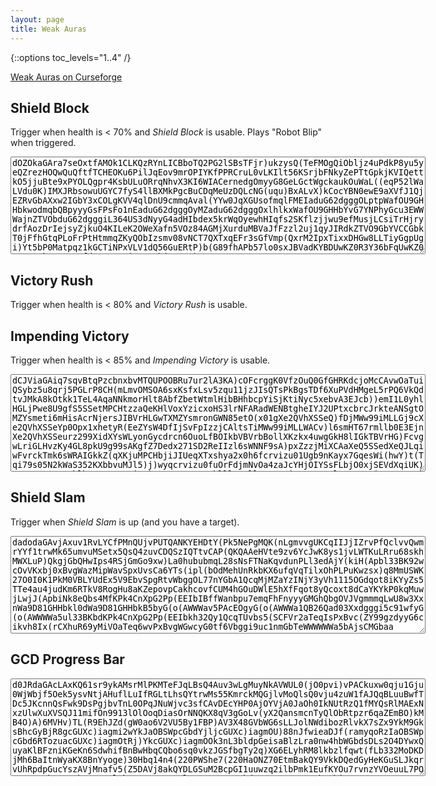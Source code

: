 ```yaml
---
layout: page
title: Weak Auras
---
```

{::options toc_levels="1..4" /}

[Weak Auras on Curseforge](https://www.curseforge.com/wow/addons/weakauras-2)

## Shield Block

Trigger when health is < 70% and _Shield Block_ is usable. Plays "Robot Blip" when triggered.

<textarea cols="80" rows="10" readonly="true">
dOZOkaGAra7seOxtfAMOk1CLKQzRYnLICBboTQ2PG2lSBsTFjr)ukzysQ(TeFMOgQiObljz4uPdkP8yu5yeQZrezHOQwQuQftfTCHEOKu6PilJqEov9mrOPIYKfPPRCruL0vLKIlt56KSrjbFNkyZePTtGpkjKVIQettkO5jjuBte9xPYOLQgpr4KsbULuORrqNhvX3KI6WIACernedgOmyyG8GeLGctWgckaukOuWaL((eqP52lWaLVdu0K)IMXJRbsowuUGYC7fyS4llBXMkPgcBuCDqMeUzDQLcNG(uqu)BxALvX)kCocYBN0ewE9aXVfJ1QjEZRvGbAXxw2IGbY3xCOLgKVV4qlDnU9cmmqAval(YYw0JqXGUsofmqlFMEIaduG62dgggOLptpWafOU9GHHbkwodmqbQBpyyyGsFPsFo1nEaduG62dgggOyMZaduG62dgggOxlhlkxWafOU9GHHbYvG7YNPhyGcu3EWWWajnZTVObduG62dgggiL364US3dNyyG4adHIbdex5krWqOyewhHIqfs2SKflzjjwu9efMusjLCsiTrHjrydrfAozDrIejsyZjkuO4KILeK2OWeXafn5VOz84AGMjXurduMBVaJfFzzl2uj1qyJIRdkZTVO9GbYVCCGbkT0jFfhGtqPLoFrPtHtmmqZKyQObIzsmv08vNCT7QXTxqEFr3sGfVmp(QxrM2IpxTixxDHGw8LLTiyGgpUgi)Yt5bP0Matpqz1kGCTiNPxVLV1dQ56GuERtP)b(G89fhAPb57lo0sxJBVadKYBDUwKZ0R3Y36bFqUwKZ0R3Y367kUwmVseufds5TUStFj6SPsQb(yGYPP)(IoFDl(YYw0dgcfdgOfFzzlcgOXJRbYV8uEqkTjW0duwTciL36Yo9LOZMkPg4dYey6bQg3(IUYQQgF25zG8kNMatVegnPVeGOeYR8M3GIw(ix7UWCGbI6F7sRSk(xHZrqkV15DT7cZbg4dYRCAcm9iLuPVeG6Q2AeRJy1AZaP8wNs)d8bP0)a5EzESiiVRDxyoWqOiHjfIbsPx8LLTiyG8U2DH5adHIeMuigggOpfe1)2Lwzv8VcNJvwfVnPdKwfWIVSSf9iueO03Nakn3EbgO8DG4k60FFr7bdHIbdexVX5iyyG46ZAzZdgcfdgggggORKtbd0RLJfLlyGcu3EWWWaT8z6bgOa1ThmmmqkV15DT7CuxCqd(G4US3dgi)RLpdeVuRD7g0QnOa1Thmq8sT2TBqR2GpggOyMZaduG62dgggOLptprGbkqD7bdddu6lv6ZPUXdyGcu3EWWWaflNbgOa1ThmmmqExJdmq(xlFgcteuG62dgcte8XWajnZTVObduG62dgggixbUlFMEGbkqD7bdddKYBDCLaN5b(G8U2DoQloOrOiHjfIbsIwsL6THWgfxVogcfbgijAjvQ3gcfxVoOGpglrWhexrN(7lApyiumyG46nohbddexFwlBEWqOyWWWWWaL52lWyXxw2Invsne2O46G4kxjcgcfJW6iueQqYMLSyjljXIQNOWKskPKtcPnkmjcBiQqZjRlsKircBorHcfNuSKG0gfMigOm3(I2dgi)YXbgO0sN8vCaobLw68fLofoXWantIPIgiMjXurZxDY1URg3Eb59fDlbw8Y84REfzAl(C1ICD1fc6tbr9VDPvwf)RW5yLv1(L7hOfFzzlcgOXJRbYV8uEqkTjW0duwTciL36Yo9LOZMkPg4ds5ToL(h4dY3xCOLgKVV4qlDnU9cmqkV15ArotVElFRh8b5ArotVElFRVR4AX8krqvmixlYz61B5B9GAUogOCA6VVOZx3IVSSf9GHqXGbAXxw2IGbA84AG8lpLhKsBcm9aLvRas5TUStFj6SPsQb(GmbMEGQXTVORSQQXNDEgiVYPjW0lHrt6lbikH8kV5nOOLpY1UlmhyGO(3U0kRI)v4CeKYBDEx7UWCGb(G8kNMatpsjv6lbOUQTgX6iwT2mqk9pqUxMhlcs5ToL(h4dY7A3fMdmeksysHyGu6fFzzlcgiVRDxyoWqOiHjfIHHbsRcyXxw2IEekcu67taLMBVadu(oqxjNcgOxlhlkxWafOU9GHHbA5Z0dmqbQBpyyyGuERZ7A35OU4Gg8bXDzVhmq(xlFgiEPw72nOvBqbQBpyG4LATB3GwTbFmmqXYzGbkqD7bddd0YNPNiWafOU9GHHbk9Lk95u34bmqbQBpyyyGIzodmqbQBpyyyGCf4U8z6bgOa1ThmmmqsZC7lAWafOU9GHHbY7ACGbY)A5ZqyIGcu3EWqyIGpggiL364kboZd8b5DT7CuxCqJqrctkedu0K)IMXJRbAMetfnmmqcqO4gksmga
</textarea>

## Victory Rush

Trigger when health is < 80% and _Victory Rush_ is usable.

## Impending Victory

Trigger when health is < 85% and _Impending Victory_ is usable.

<textarea cols="80" rows="10" readonly="true">
dCJViaGAiq7sqvBtqPzcbnxbvMTQUPOOBRu7ur2lA3KA)cOFcrggK0VfzOuQ0GfGHRKdcjoMcCAvwOaTuiQSybz5u8qrj5PGLrP8CH(mLmvOMSOA6sxKsfxLsv5zqu11jzJIsQTsPkBgsTDf6XuPVdHMgeL5rPQ6VkQdtvJMkA8kOtkk1TeL4AqaNNkmorHlt8AbfZbetWtmlHibBHhbcpYiSjKtiNyc5xebvA3EJcb))emI1L0yhlHGLjPwe8U9gfS5SSetMPCHtzzaQeKHlVoxYzicxoHS3lrNFARadWENBtgheIYJ2UPtxcbrcJrkteANSgtOMZYsmeti6mHisAcrNjersJIBVrHLGwTXMZYsmronGWN85etO(x01gXe2QVhXSSeQ)fDjMWw99iMLLGj9cXe2QVhXSSeYp0Opx1xhetyR(EeZYsW4DfIjSvFpIzzjCAltsTiMWw99iMLLWACv)l6smHT67rmllb0E3EjnXe2QVhXSSeurz299XidXYsWLyonGycdrcn6OuoLfBOIkbVBVrbBollXKzkx4uwgGkH8lIGkTBVrHG)FcvgwLriGLHvzKy4GL8pkU9g99sAKgfZ7Dedx271SD2ReIIzl6sWNNF9sA)pxZzzjMiXCAaXeQ5SSedXeQJLqiwFvrckTmk6sWRAIGkkZ(qXKjuMPCHbjiJIUeqXTxshya2x0h6fcrvizu01Ugb9nKayx7GqesWi(hwY)t(Tqi79s05N2kWaS352KXbbvuMJl5)j)wyqcrvizu0fuOrFdjmNvOa4zaJcYHjOIYSsFLbjO0xjSEVdXqiUK)N8BHt2q12GWMblbLUMZYsmetiUK)N8BHt2q12GWMblllHAollXqmH6yjeI1xvKGslJIUe8QMiSeJRORtX)1jHmqacQOmR0xzqcrNjersti6mHisAuC7nkeurzEjgxrxNI)RtgKWsmUIUof)xNZPLy8nziy)eurz2hkMmHYmLlmilHlNq27v4dma7DUnzCeyaiuqxcA1gBollXe5KncFYNtmH6FrxBetyR(EeZYsO(x0LycB13JywwcQOmhxY)HrNquZGemExHycB13JywwcN2YKulIjSvFpIzzjKFOrFUQVoiMWw99iMLLGj9cXe2QVhXSSeq7D7L0etyR(EeZYsynUQ)fDjMWw99iMLLGkkZUPDiFzqcXL8Fy0je1Cc5rgYSLblbJyDjn2XsiuzyvgHLt2iMWqKqJokLt2qfvc7ZysggKGrSUKg7yjeQmSkJqW72BuWMZYsmzMYfoLLbOsi)IiOs72Bui4)NqLHvzecyzyvgjgoyj)JIBVrFVKgPrX8EhXWL9EnBN9kHOy2IUeQ5SSedXeQJLqiwFvrckTmk6sWRAIGkkZ(qXKjuMPCHbjOIYSsFLbjeDMqejnHOZeIiPrXT3OqqfL5LyCfDDk(VozqclX4k66u8FDoNwIX3KHG9tyjgxrxNI)RtczGaSe855xVK2)Z1CwwIjsmNgqmHAollXqmH6yjeI1xvKGslJIUe8QMiOIYSpumzcLzkxyqcYOOlbuC7L0bgG9f9HEHqufsgfDTRrqFdja21oieHemI)HL8)KFleYEVeD(PTcma7DUnzCqqfL54s(FYVfgKqufsgfDbfA03qcZzfkaEgWOGCyck9vcR37qmeurzwPVYGeIl5)j)w4KnuTniSzWsqPR5SSedXeIl5)j)w4KnuTniSzWYYs4YjK9Ef(adWENBtghbgaYDwolbTAJnNLLyICYgHp5ZjMq9VORnIjSvFpIzzju)l6smHT67rmllbJ3viMWw99iMLLGj9cXe2QVhXSSeoTLjPwetyR(EeZYsi)qJ(CvFDqmHT67rmllbvuMJl5)WOtiQzqcRXv9VOlXe2QVhXSSeq7D7L0etyR(EeZYsqfLz30oKVmiH4s(pm6eIAoH8idz2YGLLLWiNgGmBdyjb
</textarea>

## Shield Slam

Trigger when _Shield Slam_ is up (and you have a target).

<textarea cols="80" rows="10" readonly="true">
dadodaGAvjAxuv1RvLYCfPMnQUjvPUTQANKYEHDtY(Pk5NePgMQK(nLgmvvgUKCqIIJjIZrvPfQclvvQwmrYYf1trwMk65umvuMSetx5QsQ4zuvCDQSzIQTtvCAP(QKQAAeHVte9zv6YcJwK8ys1jvLWTKuLRru68skhMWXLuP)QkgjGbQHwIps4RSjGmGo9xw)La0hububmqL28sNsFTNaKqvdunPLl3edAjY(kiH(Apbl33BK92wcOvVKxbj0xBvgWazMipWavSpxUvsCa6YTs(ipl(bOdMehUnRkbKX6ufqVqTilxOhPLPuKwzsx)q8MmUSWK27O0I0K1PkM0VBLYUdEx5V9EbvSpgRtvWbggOL77nYGbA1QcqMjMZaYzINjY3yVh1115OGdqot8iKYyZs5TTe4au4judKm6RTkV8RogHu8aKZepovpCakhcovfCUM4hGOuDWlE5hXfFqot8yQcoxt8dCaYKYkP0kqMuwjLwjJ(ApbiNk8eQbs4MfKPk4CnXpG2Pp(EEIbIBffWanbpu7emqFhFnyyyGMGhQbgOVJVgmmmqLwU8w3XxnWa9D81GHHbkl0dWa9D81GHHbkB5byG(o(AWWWav5PAcEOgyG(o(AWWWa1QB26Qad03Xxdgggi5c91wfyG(o(AWWWWa5ul33BKbdKPk4CnXpG2Pp(EEIbkh32Qy1QcqTUvbs5(SCFVr2aTeqIsPxBvc(ZY99gzdyyG6cikvh8Ix(rCXhuR69yMiVOaTeq6wvPxBvgWGwcyG0tf6Vbggi9uc1nmGbTeWWWWWWa5bAjsCMGbaa
</textarea>

## GCD Progress Bar

<textarea cols="80" rows="10" readonly="true">
d0JRdaGAcLAxKQ61sr9ykAMsrMlPKMTeFJqLBsQ4Auv3wLgMuyNkAVWUL0(jO0pvi)vPACkuxw0qju1Gju0WjWbjf5Oek5ysvNtjAHuflLuIfRGLtLhsQYtrwMs55KmrckMQGjlvMoQlsQ0vju4zuW1fAJQqBLuuBwfTDc5JKcnnQsFwk9DsPgjbvTnL0OPqJNuWjvc3sfCAvDEcYHP0AjOYVjA0JaOh0IkNUtRzQ1fMYQsRlMAExNxzUlwXuXVSQJ11mifOn9913lOlOoqDiasOrNNQKX8qV3gGoLv(yX2QansmcnTyQlObRtpzr6qaZEmBO)kMB4O)A)6MVHv)TL(R9EhJZd(gW0ao6V2VU5By1FBP)AV3X48GVbWG6sLLJolNWdibozRlvkX7sZx9YkM9GksBhcGyBjR8gcGUXc)iagmi2wYkJaOBSWpcGbdYjljcGUXc)iagmOU)88nJfwieaDJf(ramyqoRzIaOBSWpcGbd6RTozuacGUXc)iagmOtRj)YkcGUXc)iagmOOk3nL3bldpGeisaBlzLra0nw4hbWGbdsDLs2O4DYwxQuyaKlBFzniKGeKn6SdwhifBnBwHbqCQbo6sq0vkzJGSfbgTy2q)XG6ELyhRM8lkbzlfqwt(fLb332MoDKDjMh6BaItnWyaKX8BnYyoge)30Hbq14n4(220PWShe7(220HaONZ70EtmBakQY9VkkDQedGyHeKGuSLJkqrvUhRpdpGucYszAVjMnafv5(Z5DAVj8akQYDLGSuM2BcpGI1uuwzq2ilbPmk1EufKYOu7rvnzYVOeuuL7POSYSqcs4buuL72bL0nOJSlHhqPOSYG0yroylcRyQNuw6KAxbd6nL1D13LGAs3JbqFhinQNWa6nLvmas7VJnIzVFdqdwZMBDYyTtpzr6qatV4Ox)TTXgwkodJxf3YTLR48GVbWGKUpRSLFzfKWpslleUrZGMAAFXuZ6QfsxWGeHzV3TEWa
</textarea>
